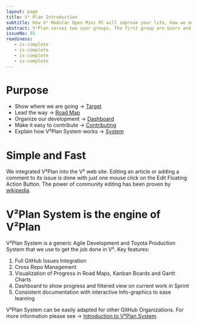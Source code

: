 ```yaml
---
layout: page
title: V² Plan Introduction
subtitle: How V² Modular Open Mini PC will improve your life, how we make it happen and how you can help.
abstract: V²Plan serves two user groups. The first group are Users and Contributors of V². The second group are GitHub users who are looking for an Agile Project Management and Toyota Production System to add to their GitHub Organization.
issueNo: 91
readiness:
   - is-complete
   - is-complete
   - is-complete
   - is-complete
---
```




# Purpose <a name="purpose"></a>
- Show where we are going → [Target](/plan/target/)
- Lead the way → [Road Map](https://v-squared.github.io/plan/road-map/)
- Organize our development → [Dashboard](https://v-squared.github.io/v2-Plan/dashboard/)
- Make it easy to contribute → [Contributing](https://v-squared.github.io/v2-Plan/contributing/)
- Explain how V²Plan System works → [System](https://v-squared.github.io/v2-Plan/system/)


# Simple and Fast <a name="simple"></a>
We integrated V²Plan into the V² web site. Editing an article or adding a comment to its issue is done with just one mouse click on the Edit Floating Action Button. The power of community editing has been proven by  [wikipedia](https://www.wikipedia.org/).


# V²Plan System is the engine of V²Plan <a name="engine"></a>
V²Plan System is a generic Agile Development and Toyota Production System  that we use to get the job done in V². Key features:

1. Full GitHub Issues Integration
2. Cross Repo Management
3. Visualization of Progress in Road Maps, Kanban Boards and Gantt Charts
4. Dashboard to show progress and filtered view on current work in Sprint 
5. Consistent documentation with interactive Info-graphics to ease learning

V²Plan System can be easily adapted for other GitHub Organizations. For more information please see → [Introduction to V²Plan System](https://v-squared.github.io/v2-Plan/system/).
